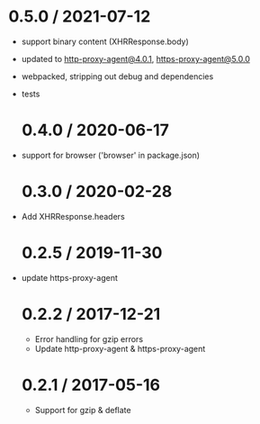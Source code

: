 # 0.5.0 / 2021-07-12

-   support binary content (XHRResponse.body)
-   updated to http-proxy-agent@4.0.1, https-proxy-agent@5.0.0
-   webpacked, stripping out debug and dependencies
-   tests

    # 0.4.0 / 2020-06-17

-   support for browser ('browser' in package.json)

    # 0.3.0 / 2020-02-28

-   Add XHRResponse.headers

    # 0.2.5 / 2019-11-30

-   update https-proxy-agent

    # 0.2.2 / 2017-12-21

    -   Error handling for gzip errors
    -   Update http-proxy-agent & https-proxy-agent

    # 0.2.1 / 2017-05-16

    -   Support for gzip & deflate
